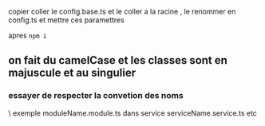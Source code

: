 copier coller le config.base.ts et le coller a la racine , le renommer en config.ts et mettre ces paramettres

apres
`npm i`

## on fait du camelCase et les classes sont en majuscule et au singulier

### essayer de respecter la convetion des noms

\\ exemple moduleName.module.ts dans service serviceName.service.ts etc
